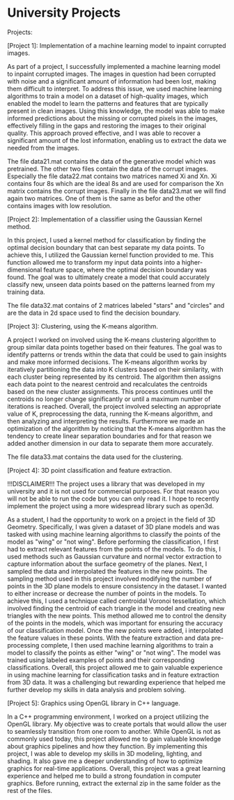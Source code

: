 # University Projects
Projects:

[Project 1]: Implementation of a machine learning model to inpaint corrupted images.

As part of a project, I successfully implemented a machine learning model to inpaint corrupted images. The images in question had been corrupted with noise and a significant amount of information had been lost, making them difficult to interpret. To address this issue, we used machine learning algorithms to train a model on a dataset of high-quality images, which enabled the model to learn the patterns and features that are typically present in clean images. 
Using this knowledge, the model was able to make informed predictions about the missing or corrupted pixels in the images, effectively filling in the gaps and restoring the images to their original quality. This approach proved effective, and I was able to recover a significant amount of the lost information, enabling us to extract the data we needed from the images.

The file data21.mat contains the data of the generative model which was pretrained. The other two files contain the data of the corrupt images. Especially the file data22.mat contains two matrices named Xi and Xn. Xi contains four 8s which are the ideal 8s and are used for comparison the Xn matrix contains the corrupt images. Finally in the file data23.mat we will find again two matrices. One of them is the same as befor and the other contains images with low resolution. 


[Project 2]: Implementation of a classifier using the Gaussian Kernel method.

In this project, I used a kernel method for classification by finding the optimal decision boundary that can best separate my data points. To achieve this, I utilized the Gaussian kernel function provided to me. This function allowed me to transform my input data points into a higher-dimensional feature space, where the optimal decision boundary was found. The goal was to ultimately create a model that could accurately classify new, unseen data points based on the patterns learned from my training data. 

The file data32.mat contains of 2 matrices labeled "stars" and "circles" and are the data in 2d space used to find the decision boundary.

[Project 3]: Clustering, using the K-means algorithm.

A project I worked on involved using the K-means clustering algorithm to group similar data points together based on their features. The goal was to identify patterns or trends within the data that could be used to gain insights and make more informed decisions. The K-means algorithm works by iteratively partitioning the data into K clusters based on their similarity, with each cluster being represented by its centroid. The algorithm then assigns each data point to the nearest centroid and recalculates the centroids based on the new cluster assignments. 
This process continues until the centroids no longer change significantly or until a maximum number of iterations is reached. Overall, the project involved selecting an appropriate value of K, preprocessing the data, running the K-means algorithm, and then analyzing and interpreting the results. Furthermore we made an optimization of the algorithm by noticing that the K-means algorithm has the tendency to create linear separation boundaries and for that reason we added another dimension in our data to separate them more accurately.

The file data33.mat contains the data used for the clustering.

[Project 4]: 3D point classification and feature extraction.

!!!DISCLAIMER!!!
The project uses a library  that was developed in my university and it is not used for commercial purposes. For that reason you will not be able to run the code but you can only read it. I hope to recently implement the project using a more widespread library such as open3d.

As a student, I had the opportunity to work on a project in the field of 3D Geometry. 
Specifically, I was given a dataset of 3D plane models and was tasked with using machine learning algorithms to classify the points of the model as "wing" or "not wing".
Before performing the classification, I first had to extract relevant features from the points of the models. To do this, I used methods such as Gaussian curvature and normal vector extraction to capture information about the surface geometry of the planes. Next, I sampled the data and interpolated the features in the new points. The sampling method used in this project involved modifying the number of points in the 3D plane models to ensure consistency in the dataset. 
I wanted to either increase or decrease the number of points in the models.  To achieve this, I used a technique called centroidal Voronoi tessellation, which involved finding the centroid of each triangle in the model and creating new triangles with the new points. This method allowed me to control the density of the points in the models, which was important for ensuring the accuracy of our classification model.  Once the new points were added, i interpolated the feature values in these points. With the feature extraction and data pre-processing complete, I then used machine learning algorithms to train a model to classify the points as either "wing" or "not wing".  The model was trained using labeled examples of points and their corresponding classifications. Overall, this project allowed me to gain valuable experience in using machine learning for classification tasks and in feature extraction from 3D data.  It was a challenging but rewarding experience that helped me further develop my skills in data analysis and problem solving.

[Project 5]: Graphics using OpenGL library in C++ language.

In a C++ programming environment, I worked on a project utilizing the OpenGL library. 
My objective was to create portals that would allow the user to seamlessly transition from one room to another. 
While OpenGL is not as commonly used today, this project allowed me to gain valuable knowledge about graphics pipelines and how they function. 
By implementing this project, I was able to develop my skills in 3D modeling, lighting, and shading. 
It also gave me a deeper understanding of how to optimize graphics for real-time applications. 
Overall, this project was a great learning experience and helped me to build a strong foundation in computer graphics.
Before running, extract the external zip in the same folder as the rest of the files.
